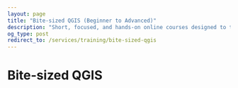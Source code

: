 ```yaml
---
layout: page
title: "Bite-sized QGIS (Beginner to Advanced)"
description: "Short, focused, and hands-on online courses designed to teach QGIS in bite-sized proportions. Learn only what they want and pay only for what they need."
og_type: post
redirect_to: /services/training/bite-sized-qgis
---
```

# Bite-sized QGIS